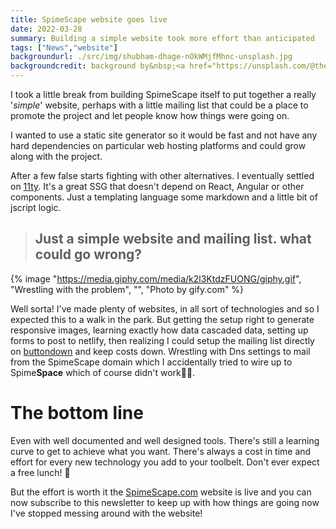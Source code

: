 ```yaml
---
title: SpimeScape website goes live
date: 2022-03-28
summary: Building a simple website took more effort than anticipated
tags: ["News","website"]
backgroundurl: ./src/img/shubham-dhage-nOkWMjfMhnc-unsplash.jpg
backgroundcredit: background by&nbsp;<a href="https://unsplash.com/@theshubhamdhage?utm_source=unsplash&utm_medium=referral&utm_content=creditCopyText">Shubham Dhage</a>&nbsp;on&nbsp;<a href="https://unsplash.com/@theshubhamdhage?utm_source=unsplash&utm_medium=referral&utm_content=creditCopyText">Unsplash</a>
---
```

I took a little break from building SpimeScape itself to put together a really '*simple*' website, perhaps with a little mailing list that could be a place to promote the project and let people know how things were going on.

I wanted to use a static site generator so it would be fast and not have any hard dependencies on particular web hosting platforms and could grow along with the project.

After a few false starts fighting with other alternatives.  I eventually settled on [11ty](https://www.11ty.dev/). It's a great SSG that doesn't depend on React, Angular or other components. Just a templating language some markdown and a little bit of jscript logic.

> ## Just a simple website and mailing list. what could go wrong?

{% image "https://media.giphy.com/media/k2l3KtdzFUONG/giphy.gif", "Wrestling with the problem", "", "Photo by gify.com" %}


Well sorta! I've made plenty of websites, in all sort of technologies and so I expected this to a walk in the park. But getting the setup right to generate responsive images, learning exactly how data cascaded data, setting up forms to post to netlify, then realizing I could setup the mailing list directly on [buttondown](https://buttondown.email/) and keep costs down. Wrestling with Dns settings to mail from the SpimeScape domain which I accidentally tried to wire up to Spime**Space** which of course didn't work🤦‍♂️.

# The bottom line 
Even with well documented and well designed tools. There's still a learning curve to get to achieve what you want. There's always a cost in time and effort for every new technology you add to your toolbelt. Don't ever expect a free lunch! 🍕

But the effort is worth it the [SpimeScape.com](https://SpimeScape.com) website is live and you can now subscribe to this newsletter to keep up with how things are going now I've stopped messing around with the website!